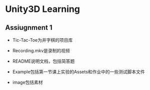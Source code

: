 # Unity3D Learning 

## Assiugnment 1

- Tic-Tac-Toe为井字棋的项目库
- Recording.mkv是录制的视频
- README说明文档，包括简答题​

- Example包括第一节课上实验的Assets和作业中的一些测试脚本文件
- image包括素材

